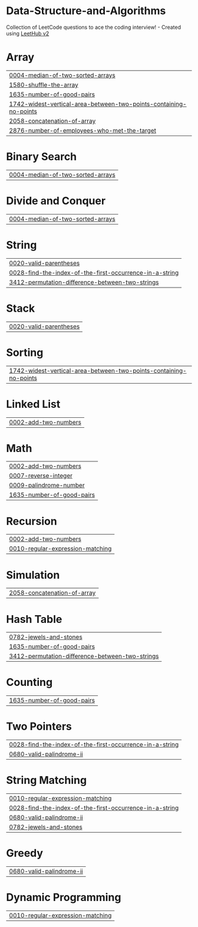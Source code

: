 # Data-Structure-and-Algorithms
Collection of LeetCode questions to ace the coding interview! - Created using [LeetHub v2](https://github.com/arunbhardwaj/LeetHub-2.0)


# Array
|  |
| ------- |
| [0004-median-of-two-sorted-arrays](https://github.com/ishupatel07/Data-Structure-and-Algorithms/tree/master/0004-median-of-two-sorted-arrays) |
| [1580-shuffle-the-array](https://github.com/ishupatel07/Data-Structure-and-Algorithms/tree/master/1580-shuffle-the-array) |
| [1635-number-of-good-pairs](https://github.com/ishupatel07/Data-Structure-and-Algorithms/tree/master/1635-number-of-good-pairs) |
| [1742-widest-vertical-area-between-two-points-containing-no-points](https://github.com/ishupatel07/Data-Structure-and-Algorithms/tree/master/1742-widest-vertical-area-between-two-points-containing-no-points) |
| [2058-concatenation-of-array](https://github.com/ishupatel07/Data-Structure-and-Algorithms/tree/master/2058-concatenation-of-array) |
| [2876-number-of-employees-who-met-the-target](https://github.com/ishupatel07/Data-Structure-and-Algorithms/tree/master/2876-number-of-employees-who-met-the-target) |
# Binary Search
|  |
| ------- |
| [0004-median-of-two-sorted-arrays](https://github.com/ishupatel07/Data-Structure-and-Algorithms/tree/master/0004-median-of-two-sorted-arrays) |
# Divide and Conquer
|  |
| ------- |
| [0004-median-of-two-sorted-arrays](https://github.com/ishupatel07/Data-Structure-and-Algorithms/tree/master/0004-median-of-two-sorted-arrays) |
# String
|  |
| ------- |
| [0020-valid-parentheses](https://github.com/ishupatel07/Data-Structure-and-Algorithms/tree/master/0020-valid-parentheses) |
| [0028-find-the-index-of-the-first-occurrence-in-a-string](https://github.com/ishupatel07/Data-Structure-and-Algorithms/tree/master/0028-find-the-index-of-the-first-occurrence-in-a-string) |
| [3412-permutation-difference-between-two-strings](https://github.com/ishupatel07/Data-Structure-and-Algorithms/tree/master/3412-permutation-difference-between-two-strings) |
# Stack
|  |
| ------- |
| [0020-valid-parentheses](https://github.com/ishupatel07/Data-Structure-and-Algorithms/tree/master/0020-valid-parentheses) |
# Sorting
|  |
| ------- |
| [1742-widest-vertical-area-between-two-points-containing-no-points](https://github.com/ishupatel07/Data-Structure-and-Algorithms/tree/master/1742-widest-vertical-area-between-two-points-containing-no-points) |
# Linked List
|  |
| ------- |
| [0002-add-two-numbers](https://github.com/ishupatel07/Data-Structure-and-Algorithms/tree/master/0002-add-two-numbers) |
# Math
|  |
| ------- |
| [0002-add-two-numbers](https://github.com/ishupatel07/Data-Structure-and-Algorithms/tree/master/0002-add-two-numbers) |
| [0007-reverse-integer](https://github.com/ishupatel07/Data-Structure-and-Algorithms/tree/master/0007-reverse-integer) |
| [0009-palindrome-number](https://github.com/ishupatel07/Data-Structure-and-Algorithms/tree/master/0009-palindrome-number) |
| [1635-number-of-good-pairs](https://github.com/ishupatel07/Data-Structure-and-Algorithms/tree/master/1635-number-of-good-pairs) |
# Recursion
|  |
| ------- |
| [0002-add-two-numbers](https://github.com/ishupatel07/Data-Structure-and-Algorithms/tree/master/0002-add-two-numbers) |
| [0010-regular-expression-matching](https://github.com/ishupatel07/Data-Structure-and-Algorithms/tree/master/0010-regular-expression-matching) |
# Simulation
|  |
| ------- |
| [2058-concatenation-of-array](https://github.com/ishupatel07/Data-Structure-and-Algorithms/tree/master/2058-concatenation-of-array) |
# Hash Table
|  |
| ------- |
| [0782-jewels-and-stones](https://github.com/ishupatel07/Data-Structure-and-Algorithms/tree/master/0782-jewels-and-stones) |
| [1635-number-of-good-pairs](https://github.com/ishupatel07/Data-Structure-and-Algorithms/tree/master/1635-number-of-good-pairs) |
| [3412-permutation-difference-between-two-strings](https://github.com/ishupatel07/Data-Structure-and-Algorithms/tree/master/3412-permutation-difference-between-two-strings) |
# Counting
|  |
| ------- |
| [1635-number-of-good-pairs](https://github.com/ishupatel07/Data-Structure-and-Algorithms/tree/master/1635-number-of-good-pairs) |
# Two Pointers
|  |
| ------- |
| [0028-find-the-index-of-the-first-occurrence-in-a-string](https://github.com/ishupatel07/Data-Structure-and-Algorithms/tree/master/0028-find-the-index-of-the-first-occurrence-in-a-string) |
| [0680-valid-palindrome-ii](https://github.com/ishupatel07/Data-Structure-and-Algorithms/tree/master/0680-valid-palindrome-ii) |
# String Matching
|  |
| ------- |
| [0010-regular-expression-matching](https://github.com/ishupatel07/Data-Structure-and-Algorithms/tree/master/0010-regular-expression-matching) |
| [0028-find-the-index-of-the-first-occurrence-in-a-string](https://github.com/ishupatel07/Data-Structure-and-Algorithms/tree/master/0028-find-the-index-of-the-first-occurrence-in-a-string) |
| [0680-valid-palindrome-ii](https://github.com/ishupatel07/Data-Structure-and-Algorithms/tree/master/0680-valid-palindrome-ii) |
| [0782-jewels-and-stones](https://github.com/ishupatel07/Data-Structure-and-Algorithms/tree/master/0782-jewels-and-stones) |
# Greedy
|  |
| ------- |
| [0680-valid-palindrome-ii](https://github.com/ishupatel07/Data-Structure-and-Algorithms/tree/master/0680-valid-palindrome-ii) |
# Dynamic Programming
|  |
| ------- |
| [0010-regular-expression-matching](https://github.com/ishupatel07/Data-Structure-and-Algorithms/tree/master/0010-regular-expression-matching) |